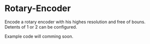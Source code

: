 # Rotary-Encoder
Encode a rotary encoder with his highes resolution and free of bouns. Detents of 1 or 2 can be configured. 

Example code will comming soon.
